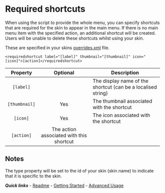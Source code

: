 # Required shortcuts

When using the script to provide the whole menu, you can specify shortcuts that are required for the skin to appear in the main menu. If there is no main menu item with the specified action, an additional shortcut will be created. Users will be unable to delete these shortcuts whilst using your skin.

These are specified in your skins [overrides.xml](./overrides.md) file.

`<requiredshortcut label="[label]" thumbnail="[thumbnail]" icon="[icon]">[action]</requiredshortcut>`

| Property | Optional | Description |
| :------: | :------: | ----------- |
| `[label]` | | The display name of the shortcut (can be a localised string) |
| `[thumbnail]` | Yes | The thumbnail associated with the shortcut |
| `[icon]` | Yes | The icon associated with the shortcut |
| `[action]` | The action associated with this shortcut |

## Notes

The type property will be set to the id of your skin (skin.name) to indicate that it is specific to the skin.

***Quick links*** - [Readme](../../../README.md) - [Getting Started](../started/Getting%20Started.md) - [Advanced Usage](./Advanced%20Usage.md)